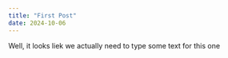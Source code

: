 ```yaml
---
title: "First Post"
date: 2024-10-06
---
```

Well, it looks liek we actually need to type some text for this one
